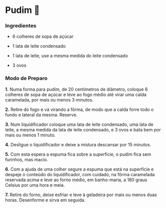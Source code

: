 # Pudim :cake:

### Ingredientes

- 6 colheres de sopa de açúcar

- 1 lata de leite condensado
- 1 lata de leite, use a mesma medida do leite condensado
- 3 ovos

### Modo de Preparo

 **1.** Numa forma para pudim, de 20 centímetros de diâmetro, coloque 6 colheres de sopa de açúcar e leve ao fogo médio até virar uma calda caramelada, por mais ou menos 3 minutos.

**2.** Retire do fogo e vá virando a fôrma, de modo que a calda forre todo o fundo e lateral da mesma. Reserve.

**3.** Num liquidificador coloque uma lata de leite condensado, uma lata de leite, a mesma medida da lata de leite condensado, e 3 ovos e bata bem por mais ou menos 1 minuto.

**4.** Desligue o liquidificador e deixe a mistura descansar por 15 minutos.

**5.** Com esta espera a espuma fica sobre a superfície, o pudim fica sem furinhos, mas macio.

**6.** Com a ajuda de uma colher segure a espuma que está na superfície e despeje o conteúdo do liquidificador, com cuidado, na fôrma caramelada reservada acima e leve ao forno médio, em banho-maria, a 180 graus Celsius por uma hora e meia.

**7.** Retire do forno, deixe esfriar e leve à geladeira por mais ou menos duas horas. Desenforme e sirva em seguida.